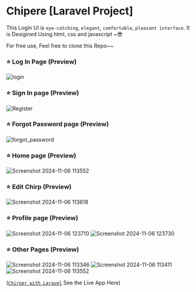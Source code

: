 # Chipere [Laravel Project]

This Login UI is `eye-catching`, `elegant`, `comfortable`, `pleasant interface`. It is Desigined Using html, css and javascript ~:sunglasses:

For free use, Feel free to clone this Repo~~


### :star: Log In Page (Preview)

![login](https://github.com/user-attachments/assets/fc8ae819-d884-4d1a-8d08-203b54dae100)

### :star: Sign In page (Preview)

![Register](https://github.com/user-attachments/assets/d548e35f-f158-4dd0-9903-f1b944af1116)

### :star: Forgot Password page (Preview)

![forgot_password](https://github.com/user-attachments/assets/c19594bd-4cb5-4205-9b9c-6f1b6a026564)


### :star: Home page (Preview)

![Screenshot 2024-11-06 113552](https://github.com/user-attachments/assets/6b87b537-1898-43de-ae68-0dda60c94ff1)

### :star: Edit Chirp (Preview)
![Screenshot 2024-11-06 113618](https://github.com/user-attachments/assets/7b603e20-02b2-44be-8b9f-407f100d4cca)


### :star: Profile page (Preview)
![Screenshot 2024-11-06 123710](https://github.com/user-attachments/assets/93507654-f58f-4e44-a53d-f6cab5401ec2)
![Screenshot 2024-11-06 123730](https://github.com/user-attachments/assets/cc3cf0b7-204e-427d-84d8-357167feb3dd)

### :star: Other Pages (Preview)
![Screenshot 2024-11-06 113346](https://github.com/user-attachments/assets/70870535-6f3e-4be1-9b7a-b8d5ffac21df)
![Screenshot 2024-11-06 113411](https://github.com/user-attachments/assets/9575d4f6-551e-49fd-b5fa-fc217921b759)
![Screenshot 2024-11-06 113552](https://github.com/user-attachments/assets/16c662f4-9842-4f86-85b4-7d898bf09f9f)


([`Chirper with Laravel`](https://animated-login-and-sign-up-a26fa2d4021f.herokuapp.com/) See the Live App Here)
